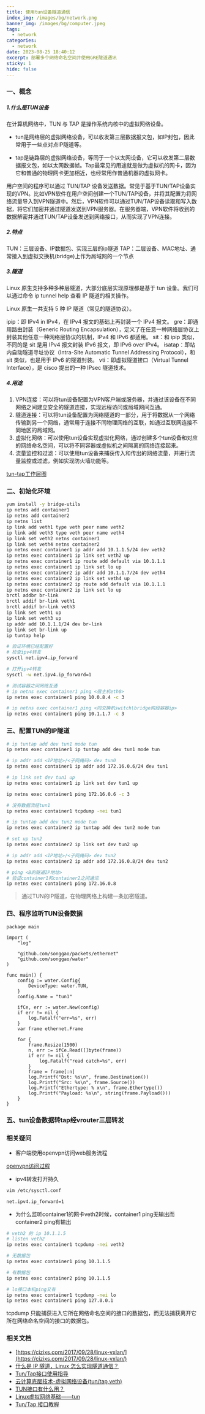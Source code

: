 ```yaml
---
title: 使用tun设备隧道通信
index_img: /images/bg/network.png
banner_img: /images/bg/computer.jpeg
tags:
  - network
categories:
  - network
date: 2023-08-25 18:40:12
excerpt: 部署多个网络命名空间并使用GRE隧道通讯
sticky: 1
hide: false
---
```


### 一、概念

##### 1.什么是TUN设备

在计算机网络中，TUN 与 TAP 是操作系统内核中的虚拟网络设备。

- tun是网络层的虚拟网络设备，可以收发第三层数据报文包，如IP封包，因此常用于一些点对点IP隧道等。

- tap是链路层的虚拟网络设备，等同于一个以太网设备，它可以收发第二层数据报文包，如以太网数据帧。Tap最常见的用途就是做为虚拟机的网卡，因为它和普通的物理网卡更加相近，也经常用作普通机器的虚拟网卡。

用户空间的程序可以通过 TUN/TAP 设备发送数据。常见于基于TUN/TAP设备实现的VPN。比如VPN软件在用户空间创建一个TUN/TAP设备，并将其配置为将网络流量导入到VPN隧道中。然后，VPN软件可以通过TUN/TAP设备读取和写入数据，将它们加密并通过隧道发送到VPN服务器。在服务器端，VPN软件将收到的数据解密并通过TUN/TAP设备发送到网络接口，从而实现了VPN连接。

##### 2.特点

TUN：三层设备、IP数据包、实现三层的ip隧道
TAP：二层设备、MAC地址、通常接入到虚拟交换机(bridge)上作为局域网的一个节点

##### 3.隧道

Linux 原生支持多种多种层隧道，大部分底层实现原理都是基于 tun 设备。我们可以通过命令 ip tunnel help 查看 IP 隧道的相关操作。

Linux 原生一共支持 5 种 IP 隧道（常见的隧道协议）。

ipip：即 IPv4 in IPv4，在 IPv4 报文的基础上再封装一个 IPv4 报文。
gre：即通用路由封装（Generic Routing Encapsulation），定义了在任意一种网络层协议上封装其他任意一种网络层协议的机制，IPv4 和 IPv6 都适用。
sit：和 ipip 类似，不同的是 sit 是用 IPv4 报文封装 IPv6 报文，即 IPv6 over IPv4。
isatap：即站内自动隧道寻址协议（Intra-Site Automatic Tunnel Addressing Protocol），和 sit 类似，也是用于 IPv6 的隧道封装。
vti：即虚拟隧道接口（Virtual Tunnel Interface），是 cisco 提出的一种 IPsec 隧道技术。

##### 4.用途

1. VPN连接：可以将tun设备配置为VPN客户端或服务器，并通过该设备在不同网络之间建立安全的隧道连接，实现远程访问或局域网间互通。
2. 隧道连接：可以将tun设备配置为网络隧道的一部分，用于将数据从一个网络传输到另一个网络，通常用于连接不同物理网络的互联，如通过互联网连接不同地区的局域网。
3. 虚拟化网络：可以使用tun设备实现虚拟化网络，通过创建多个tun设备和对应的网络命名空间，可以将不同容器或虚拟机之间隔离的网络连接起来。
4. 流量监控和过滤：可以使用tun设备来捕获传入和传出的网络流量，并进行流量监控或过滤，例如实现防火墙功能等。


[tun-tap工作层图](/images/Tun-tap-osilayers-diagram.png)

### 二、初始化环境

``` bash
yum install -y bridge-utils
ip netns add container1
ip netns add container2
ip netns list
ip link add veth1 type veth peer name veth2
ip link add veth3 type veth peer name veth4
ip link set veth2 netns container1
ip link set veth4 netns container2
ip netns exec container1 ip addr add 10.1.1.5/24 dev veth2
ip netns exec container1 ip link set veth2 up
ip netns exec container1 ip route add default via 10.1.1.1
ip netns exec container1 ip link set lo up
ip netns exec container2 ip addr add 10.1.1.7/24 dev veth4
ip netns exec container2 ip link set veth4 up
ip netns exec container2 ip route add default via 10.1.1.1
ip netns exec container2 ip link set lo up
brctl addbr br-link
brctl addif br-link veth1
brctl addif br-link veth3
ip link set veth1 up
ip link set veth3 up
ip addr add 10.1.1.1/24 dev br-link
ip link set br-link up
ip tuntap help
```

``` bash
# 验证环境已经配置好
# 检查ipv4转发
sysctl net.ipv4.ip_forward

# 打开ipv4转发
sysctl -w net.ipv4.ip_forward=1

# 测试容器之间网络互通
# ip netns exec container1 ping <宿主机eth0>
ip netns exec container1 ping 10.0.8.4 -c 3

# ip netns exec container1 ping <同交换机switch\bridge网段容器ip>
ip netns exec container1 ping 10.1.1.7 -c 3
```

### 三、配置TUN的IP隧道

``` bash
# ip tuntap add dev tun1 mode tun
ip netns exec container1 ip tuntap add dev tun1 mode tun

# ip addr add <IP地址>/<子网掩码> dev tun0
ip netns exec container1 ip addr add 172.16.0.6/24 dev tun1

# ip link set dev tun1 up
ip netns exec container1 ip link set dev tun1 up

ip netns exec container1 ping 172.16.0.6 -c 3

# 没有数据流经tun1
ip netns exec container1 tcpdump -nei tun1
```

``` bash
# ip tuntap add dev tun2 mode tun
ip netns exec container2 ip tuntap add dev tun2 mode tun

# set up tun2
ip netns exec container2 ip link set dev tun2 up

# ip addr add <IP地址>/<子网掩码> dev tun2
ip netns exec container2 ip addr add 172.16.0.8/24 dev tun2
```

``` bash
# ping <B的隧道IP地址>
# 验证container1和container2之间通讯
ip netns exec container1 ping 172.16.0.8
```

> 通过TUN的IP隧道，在物理网络上构建一条加密隧道。


### 四、程序监听TUN设备数据

``` golang
package main

import (
	"log"

	"github.com/songgao/packets/ethernet"
	"github.com/songgao/water"
)

func main() {
	config := water.Config{
		DeviceType: water.TUN,
	}
	config.Name = "tun1"

	ifCe, err := water.New(config)
	if err != nil {
		log.Fatalf("err=%s", err)
	}
	var frame ethernet.Frame

	for {
		frame.Resize(1500)
		n, err := ifCe.Read([]byte(frame))
		if err != nil {
			log.Fatalf("read catch=%s", err)
		}
		frame = frame[:n]
		log.Printf("Dst: %s\n", frame.Destination())
		log.Printf("Src: %s\n", frame.Source())
		log.Printf("Ethertype: % x\n", frame.Ethertype())
		log.Printf("Payload: %s\n", string(frame.Payload()))
	}
}
```

### 五、tun设备数据转tap经vrouter三层转发

### 相关疑问

- 客户端使用openvpn访问web服务流程

[openvpn访问过程](https://opengers.github.io/openstack/openstack-base-virtual-network-devices-tuntap-veth/)

- ipv4转发打开持久

``` bash
vim /etc/sysctl.conf

net.ipv4.ip_forward=1
```

- 为什么监听container1的网卡veth2时候，container1 ping无输出而container2 ping有输出

``` bash
# veth2 的 ip 10.1.1.5
# listen veth2 
ip netns exec container1 tcpdump -nei veth2

# 无数据包
ip netns exec container1 ping 10.1.1.5

# 有数据包
ip netns exec container2 ping 10.1.1.5

# lo接口本机ping又有
ip netns exec container1 tcpdump -nei lo
ip netns exec container1 ping 127.0.0.1
```

tcpdump 只能捕获进入它所在网络命名空间的接口的数据包，而无法捕获离开它所在网络命名空间的接口的数据包。

### 相关文档

- [https://cizixs.com/2017/09/28/linux-vxlan/](https://cizixs.com/2017/09/28/linux-vxlan/)
- [什么是 IP 隧道，Linux 怎么实现隧道通信？](https://cloud.tencent.com/developer/article/1432489)
- [Tun/Tap接口使用指导](https://cloud.tencent.com/developer/article/1680749)
- [云计算底层技术-虚拟网络设备(tun/tap,veth)](https://opengers.github.io/openstack/openstack-base-virtual-network-devices-tuntap-veth/)
- [TUN接口有什么用？](https://www.baeldung.com/linux/tun-interface-purpose)
- [Linux虚拟网络基础——tun](https://blog.csdn.net/weixin_39094034/article/details/103810351)
- [Tun/Tap 接口教程](https://backreference.org/2010/03/26/tuntap-interface-tutorial/index.html)